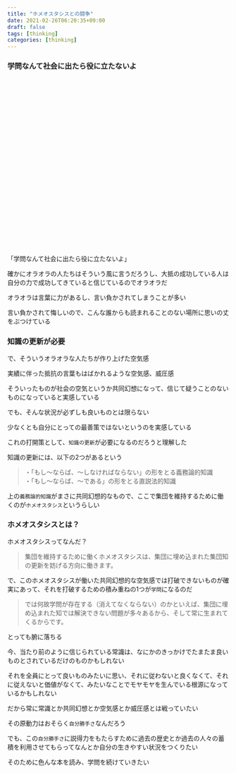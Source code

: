 ```yaml
---
title: "ホメオスタシスとの闘争"
date: 2021-02-26T06:20:35+09:00
draft: false
tags: [thinking]
categories: [thinking]
---
```


### 学問なんて社会に出たら役に立たないよ

<div class="iframely-embed"><div class="iframely-responsive" style="padding-bottom: 52.5385%; padding-top: 120px;"><a href="https://diamond.jp/articles/-/255036" data-iframely-url="//cdn.iframe.ly/vIvzuS0"></a></div></div><script async src="//cdn.iframe.ly/embed.js" charset="utf-8"></script>

「学問なんて社会に出たら役に立たないよ」

確かにオラオラの人たちはそういう風に言うだろうし、大抵の成功している人は自分の力で成功してきていると信じているのでオラオラだ

オラオラは言葉に力があるし、言い負かされてしまうことが多い

言い負かされて悔しいので、こんな誰からも読まれることのない場所に思いの丈をぶつけている

### 知識の更新が必要

で、そういうオラオラな人たちが作り上げた空気感

実績に伴った抵抗の言葉もはばかれるような空気感、威圧感

そういったものが社会の空気というか共同幻想になって、信じて疑うことのないものになっていると実感している

でも、そんな状況が必ずしも良いものとは限らない

少なくとも自分にとっての最善策ではないというのを実感している

これの打開策として、`知識の更新`が必要になるのだろうと理解した

知識の更新には、以下の2つがあるという

> ・「もし～ならば、～しなければならない」の形をとる義務論的知識  
> ・「もし～ならば、～である」の形をとる直説法的知識

上の`義務論的知識`がまさに共同幻想的なもので、ここで集団を維持するために働くのが`ホメオスタシス`というらしい

### ホメオスタシスとは？

ホメオスタシスってなんだ？

> 集団を維持するために働くホメオスタシスは、集団に埋め込まれた集団知の更新を妨げる方向に働きます。

で、このホメオスタシスが働いた共同幻想的な空気感では打破できないものが確実にあって、それを打破するための積み重ねの1つが`学問`になるのだ

> では何故学問が存在する（消えてなくならない）のかといえば、集団に埋め込まれた知では解決できない問題が多々あるから、そして常に生まれてくるからです。

とっても腑に落ちる

今、当たり前のように信じられている常識は、なにかのきっかけでたまたま良いものとされているだけのものかもしれない

それを全員にとって良いものみたいに思い、それに従わないと良くなくて、それに従えないと価値がなくて、みたいなことでモヤモヤを生んでいる根源になっているかもしれない

だから常に常識とか共同幻想とか空気感とか威圧感とは戦っていたい

その原動力はおそらく`自分勝手さ`なんだろう

でも、この`自分勝手さ`に説得力をもたらすために過去の歴史とか過去の人々の蓄積を利用させてもらってなんとか自分の生きやすい状況をつくりたい

そのために色んな本を読み、学問を続けていきたい
